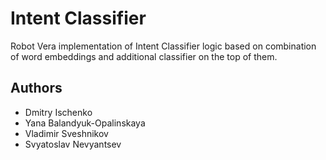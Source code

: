# Intent Classifier

Robot Vera implementation of Intent Classifier logic based on combination of word embeddings and additional classifier on the top of them.

## Authors

* Dmitry Ischenko
* Yana Balandyuk-Opalinskaya
* Vladimir Sveshnikov
* Svyatoslav Nevyantsev
